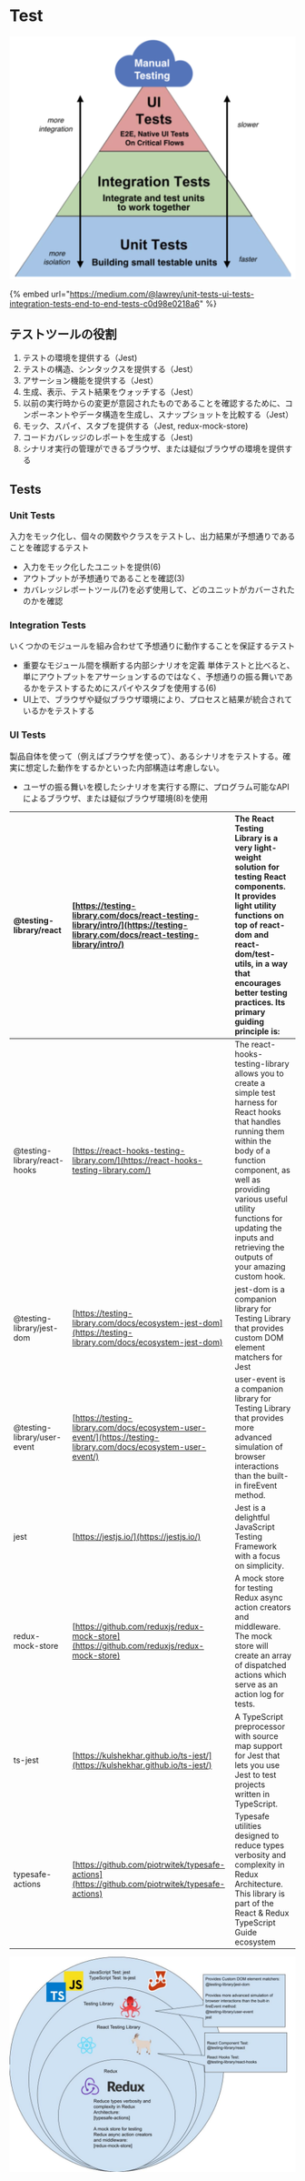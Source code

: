 # Test

![](../.gitbook/assets/screen-shot-0003-03-31-at-13.48.24.png)

{% embed url="https://medium.com/@lawrey/unit-tests-ui-tests-integration-tests-end-to-end-tests-c0d98e0218a6" %}

## テストツールの役割

1. テストの環境を提供する（Jest\)
2. テストの構造、シンタックスを提供する（Jest） 
3. アサーション機能を提供する（Jest） 
4. 生成、表示、テスト結果をウォッチする（Jest） 
5. 以前の実行時からの変更が意図されたものであることを確認するために、コンポーネントやデータ構造を生成し、スナップショットを比較する（Jest） 
6. モック、スパイ、スタブを提供する（Jest, redux-mock-store\) 
7. コードカバレッジのレポートを生成する（Jest\) 
8. シナリオ実行の管理ができるブラウザ、または疑似ブラウザの環境を提供する

## Tests

### Unit Tests

入力をモック化し、個々の関数やクラスをテストし、出力結果が予想通りであることを確認するテスト

* 入力をモック化したユニットを提供\(6\) 
* アウトプットが予想通りであることを確認\(3\) 
* カバレッジレポートツール\(7\)を必ず使用して、どのユニットがカバーされたのかを確認

### Integration Tests

 いくつかのモジュールを組み合わせて予想通りに動作することを保証するテスト

* 重要なモジュール間を横断する内部シナリオを定義 単体テストと比べると、単にアウトプットをアサーションするのではなく、予想通りの振る舞いであるかをテストするためにスパイやスタブを使用する\(6\) 
* UI上で、ブラウザや疑似ブラウザ環境により、プロセスと結果が統合されているかをテストする

### **UI Tests**

製品自体を使って（例えばブラウザを使って）、あるシナリオをテストする。確実に想定した動作をするかといった内部構造は考慮しない。

* ユーザの振る舞いを模したシナリオを実行する際に、プログラム可能なAPIによるブラウザ、または疑似ブラウザ環境\(8\)を使用



| @testing-library/react | [https://testing-library.com/docs/react-testing-library/intro/](https://testing-library.com/docs/react-testing-library/intro/) | The React Testing Library is a very light-weight solution for testing React components. It provides light utility functions on top of react-dom and react-dom/test-utils, in a way that encourages better testing practices. Its primary guiding principle is: |
| :--- | :--- | :--- |
| @testing-library/react-hooks | [https://react-hooks-testing-library.com/](https://react-hooks-testing-library.com/) | The react-hooks-testing-library allows you to create a simple test harness for React hooks that handles running them within the body of a function component, as well as providing various useful utility functions for updating the inputs and retrieving the outputs of your amazing custom hook. |
| @testing-library/jest-dom | [https://testing-library.com/docs/ecosystem-jest-dom](https://testing-library.com/docs/ecosystem-jest-dom) | jest-dom is a companion library for Testing Library that provides custom DOM element matchers for Jest |
| @testing-library/user-event | [https://testing-library.com/docs/ecosystem-user-event/](https://testing-library.com/docs/ecosystem-user-event/) | user-event is a companion library for Testing Library that provides more advanced simulation of browser interactions than the built-in fireEvent method. |
| jest | [https://jestjs.io/](https://jestjs.io/) | Jest is a delightful JavaScript Testing Framework with a focus on simplicity. |
| redux-mock-store | [https://github.com/reduxjs/redux-mock-store](https://github.com/reduxjs/redux-mock-store) | A mock store for testing Redux async action creators and middleware. The mock store will create an array of dispatched actions which serve as an action log for tests. |
| ts-jest | [https://kulshekhar.github.io/ts-jest/](https://kulshekhar.github.io/ts-jest/) | A TypeScript preprocessor with source map support for Jest that lets you use Jest to test projects written in TypeScript. |
| typesafe-actions | [https://github.com/piotrwitek/typesafe-actions](https://github.com/piotrwitek/typesafe-actions) | Typesafe utilities designed to reduce types verbosity and complexity in Redux Architecture. This library is part of the React & Redux TypeScript Guide ecosystem |

![](../.gitbook/assets/_-coding-note%20%282%29.jpg)

